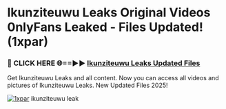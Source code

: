 # Ikunziteuwu Leaks Original Videos 0nlyFans Leaked - Files Updated! (1xpar)

<h3>🔴 CLICK HERE 🌐==►► <a href="https://tinyurl.com/3hn5wdd3" rel="nofollow">Ikunziteuwu Leaks Updated Files</a></h3>

Get Ikunziteuwu Leaks and all content. Now you can access all videos and pictures of Ikunziteuwu Leaks. New Updated Files 2025!

[![1xpar](https://i.imgur.com/4HnBqBT.gif)](https://tinyurl.com/3hn5wdd3)
ikunziteuwu leak